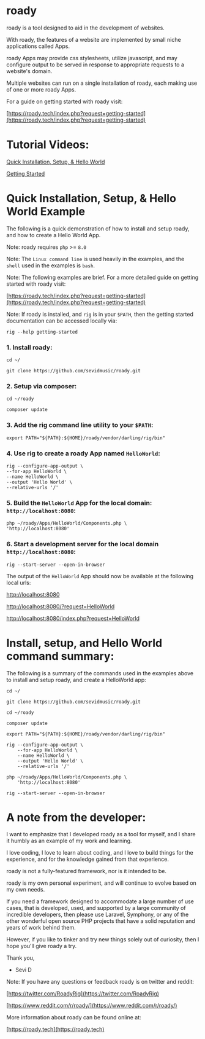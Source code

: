 # roady

roady is a tool designed to aid in the development of websites.

With roady, the features of a website are implemented by
small niche applications called Apps.

roady Apps may provide css stylesheets, utilize javascript, and
may configure output to be served in response to appropriate 
requests to a website's domain.

Multiple websites can run on a single installation of roady, 
each making use of one or more roady Apps.

For a guide on getting started with roady visit:

[https://roady.tech/index.php?request=getting-started](https://roady.tech/index.php?request=getting-started)

# Tutorial Videos:
[Quick Installation, Setup, & Hello World](https://roadydemos.us-east-1.linodeobjects.com/QuickInstallSetupHelloWorldFinal.webm)

[Getting Started](https://roadydemos.us-east-1.linodeobjects.com/GettingStarted.webm)

# Quick Installation, Setup, & Hello World Example

The following is a quick demonstration of how to install
and setup roady, and how to create a Hello World App.

Note: roady requires `php` >= `8.0`

Note: The `Linux command line` is used heavily in the examples, 
and the `shell` used in the examples is `bash`.

Note: The following examples are brief. For a more detailed 
guide on getting started with roady visit:

[https://roady.tech/index.php?request=getting-started](https://roady.tech/index.php?request=getting-started)

Note: If roady is installed, and `rig` is in your `$PATH`, then
the getting started documentation can be accessed locally via:

```
rig --help getting-started
```
### 1. Install roady:

```
cd ~/

git clone https://github.com/sevidmusic/roady.git
```
### 2. Setup via composer:

```
cd ~/roady

composer update
```

### 3. Add  the rig command line utility to your `$PATH`:

```
export PATH="${PATH}:${HOME}/roady/vendor/darling/rig/bin"
```

### 4. Use rig to create a roady App named `HelloWorld`:

```
rig --configure-app-output \
--for-app HelloWorld \
--name HelloWorld \
--output 'Hello World' \
--relative-urls '/'
```

### 5. Build the `HelloWorld` App for the local domain: `http://localhost:8080`:

```
php ~/roady/Apps/HelloWorld/Components.php \
'http://localhost:8080'
```

### 6. Start a development server for the local domain `http://localhost:8080`:

```
rig --start-server --open-in-browser
```

The output of the `HelloWorld` App should now be available at 
the following local urls: 

[http://localhost:8080](http://localhost:8080)

[http://localhost:8080/?request=HelloWorld](http://localhost:8080/?request=HelloWorld)

[http://localhost:8080/index.php?request=HelloWorld](http://localhost:8080/index.php?request=HelloWorld)

# Install, setup, and Hello World command summary:

The following is a summary of the commands used in the examples
above to install and setup roady, and create a HelloWorld app:

```
cd ~/

git clone https://github.com/sevidmusic/roady.git

cd ~/roady

composer update

export PATH="${PATH}:${HOME}/roady/vendor/darling/rig/bin"

rig --configure-app-output \
    --for-app HelloWorld \
    --name HelloWorld \
    --output 'Hello World' \
    --relative-urls '/'

php ~/roady/Apps/HelloWorld/Components.php \
    'http://localhost:8080'

rig --start-server --open-in-browser
```

# A note from the developer:

I want to emphasize that I developed roady as a tool for myself,
and I share it humbly as an example of my work and learning.

I love coding, I love to learn about coding, and I love to build
things for the experience, and for the knowledge gained from 
that experience.

roady is not a fully-featured framework, nor is it intended 
to be.

roady is my own personal experiment, and will continue to evolve
based on my own needs.

If you need a framework designed to accommodate a large number 
of use cases, that is developed, used, and supported by a 
large community of incredible developers, then please use 
Laravel, Symphony, or any of the other wonderful open source 
PHP projects that have a solid reputation and years of work 
behind them.

However, if you like to tinker and try new things solely out of
curiosity, then I hope you'll give roady a try.

Thank you,

- Sevi D

Note: If you have any questions or feedback roady is on twitter
and reddit:

[https://twitter.com/RoadyRig](https://twitter.com/RoadyRig)

[https://www.reddit.com/r/roady/](https://www.reddit.com/r/roady/)

More information about roady can be found online at:

[https://roady.tech](https://roady.tech)

